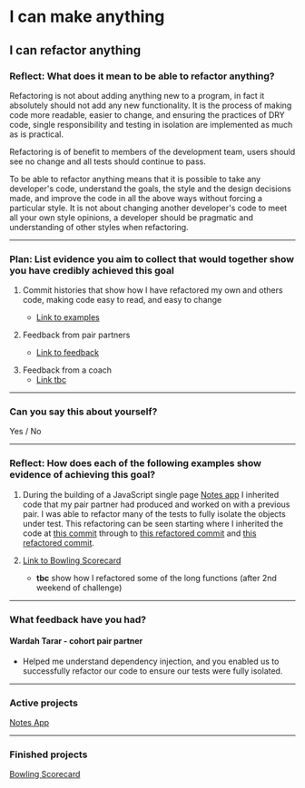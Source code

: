 # I can make anything

## I can refactor anything

### Reflect: What does it mean to be able to refactor anything?

Refactoring is not about adding anything new to a program, in fact it absolutely should not add any new functionality. It is the process of making code more readable, easier to change, and ensuring the practices of DRY code, single responsibility and testing in isolation are implemented as much as is practical.

Refactoring is of benefit to members of the development team, users should see no change and all tests should continue to pass.

To be able to refactor anything means that it is possible to take any developer's code, understand the goals, the style and the design decisions made, and improve the code in all the above ways without forcing a particular style.
It is not about changing another developer's code to meet all your own style opinions, a developer should be pragmatic and understanding of other styles when refactoring.

------

### Plan: List evidence you aim to collect that would together show you have credibly achieved this goal

1. Commit histories that show how I have refactored my own and others code, making code easy to read, and easy to change
    - [Link to examples](https://github.com/mattTea/Portfolio/blob/master/goals_and_evidence/1_make_anything/5_refactor_anything.md#what-feedback-have-you-had)

2. Feedback from pair partners
    - [Link to feedback](https://github.com/mattTea/Portfolio/blob/master/goals_and_evidence/1_make_anything/5_refactor_anything.md#what-feedback-have-you-had)

<!-- Get feedback from a coach (Sophie?) after refactoring some bowling -->

3. Feedback from a coach
    - [Link tbc](https://github.com/mattTea/Portfolio/blob/master/goals_and_evidence/1_make_anything/5_refactor_anything.md#what-feedback-have-you-had)

------

### Can you say this about yourself? 

Yes / No


------

### Reflect: How does each of the following examples show evidence of achieving this goal?

1. During the building of a JavaScript single page [Notes app]() I inherited code that my pair partner had produced and worked on with a previous pair. I was able to refactor many of the tests to fully isolate the objects under test. This refactoring can be seen starting where I inherited the code at [this commit](https://github.com/mattTea/notes-app-Tuesday/commit/f8ed791a81026b99c266d76260eccce314c0a747) through to [this refactored commit](https://github.com/mattTea/notes-app-Tuesday/commit/20b29a826707be723a6abb7c0d21dc1560780901) and [this refactored commit](https://github.com/mattTea/notes-app-Tuesday/commit/af4b815564cbcdfd104ceb7ab2b7c853de4ab971).

2. [Link to Bowling Scorecard](https://github.com/mattTea/bowling-challenge/commits/master)
      - **tbc** show how I refactored some of the long functions (after 2nd weekend of challenge)

-------

### What feedback have you had?

#### Wardah Tarar - cohort pair partner

- Helped me understand dependency injection, and you enabled us to successfully refactor our code to ensure our tests were fully isolated.

------

### Active projects

[Notes App](https://github.com/mattTea/Portfolio/blob/master/projects/notes-js.md)

------

### Finished projects

[Bowling Scorecard](https://github.com/mattTea/Portfolio/blob/master/projects/bowling.md)
